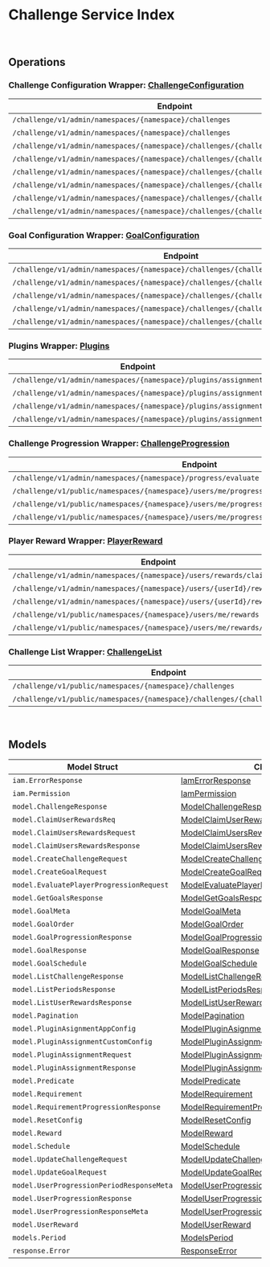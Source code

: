 [//]: # (Code generated. DO NOT EDIT.)

# Challenge Service Index

&nbsp;

## Operations

### Challenge Configuration Wrapper:  [ChallengeConfiguration](../../challenge-sdk/pkg/wrapper_challengeConfiguration.go)
| Endpoint | Method | ID | Class | Wrapper | Example |
|---|---|---|---|---|---|
| `/challenge/v1/admin/namespaces/{namespace}/challenges` | GET | AdminGetChallengesShort | [AdminGetChallengesShort](../../challenge-sdk/pkg/challengeclient/challenge_configuration/challenge_configuration_client.go) | [AdminGetChallengesShort](../../challenge-sdk/pkg/wrapper_challengeConfiguration.go) | [AdminGetChallengesShort](../../samples/cli/cmd/challenge/challengeConfiguration/adminGetChallenges.go) |
| `/challenge/v1/admin/namespaces/{namespace}/challenges` | POST | AdminCreateChallengeShort | [AdminCreateChallengeShort](../../challenge-sdk/pkg/challengeclient/challenge_configuration/challenge_configuration_client.go) | [AdminCreateChallengeShort](../../challenge-sdk/pkg/wrapper_challengeConfiguration.go) | [AdminCreateChallengeShort](../../samples/cli/cmd/challenge/challengeConfiguration/adminCreateChallenge.go) |
| `/challenge/v1/admin/namespaces/{namespace}/challenges/{challengeCode}` | GET | AdminGetChallengeShort | [AdminGetChallengeShort](../../challenge-sdk/pkg/challengeclient/challenge_configuration/challenge_configuration_client.go) | [AdminGetChallengeShort](../../challenge-sdk/pkg/wrapper_challengeConfiguration.go) | [AdminGetChallengeShort](../../samples/cli/cmd/challenge/challengeConfiguration/adminGetChallenge.go) |
| `/challenge/v1/admin/namespaces/{namespace}/challenges/{challengeCode}` | PUT | AdminUpdateChallengeShort | [AdminUpdateChallengeShort](../../challenge-sdk/pkg/challengeclient/challenge_configuration/challenge_configuration_client.go) | [AdminUpdateChallengeShort](../../challenge-sdk/pkg/wrapper_challengeConfiguration.go) | [AdminUpdateChallengeShort](../../samples/cli/cmd/challenge/challengeConfiguration/adminUpdateChallenge.go) |
| `/challenge/v1/admin/namespaces/{namespace}/challenges/{challengeCode}` | DELETE | AdminDeleteChallengeShort | [AdminDeleteChallengeShort](../../challenge-sdk/pkg/challengeclient/challenge_configuration/challenge_configuration_client.go) | [AdminDeleteChallengeShort](../../challenge-sdk/pkg/wrapper_challengeConfiguration.go) | [AdminDeleteChallengeShort](../../samples/cli/cmd/challenge/challengeConfiguration/adminDeleteChallenge.go) |
| `/challenge/v1/admin/namespaces/{namespace}/challenges/{challengeCode}/periods` | GET | AdminGetPeriodsShort | [AdminGetPeriodsShort](../../challenge-sdk/pkg/challengeclient/challenge_configuration/challenge_configuration_client.go) | [AdminGetPeriodsShort](../../challenge-sdk/pkg/wrapper_challengeConfiguration.go) | [AdminGetPeriodsShort](../../samples/cli/cmd/challenge/challengeConfiguration/adminGetPeriods.go) |
| `/challenge/v1/admin/namespaces/{namespace}/challenges/{challengeCode}/randomize` | POST | AdminRandomizeChallengeShort | [AdminRandomizeChallengeShort](../../challenge-sdk/pkg/challengeclient/challenge_configuration/challenge_configuration_client.go) | [AdminRandomizeChallengeShort](../../challenge-sdk/pkg/wrapper_challengeConfiguration.go) | [AdminRandomizeChallengeShort](../../samples/cli/cmd/challenge/challengeConfiguration/adminRandomizeChallenge.go) |
| `/challenge/v1/admin/namespaces/{namespace}/challenges/{challengeCode}/tied` | DELETE | AdminDeleteTiedChallengeShort | [AdminDeleteTiedChallengeShort](../../challenge-sdk/pkg/challengeclient/challenge_configuration/challenge_configuration_client.go) | [AdminDeleteTiedChallengeShort](../../challenge-sdk/pkg/wrapper_challengeConfiguration.go) | [AdminDeleteTiedChallengeShort](../../samples/cli/cmd/challenge/challengeConfiguration/adminDeleteTiedChallenge.go) |

### Goal Configuration Wrapper:  [GoalConfiguration](../../challenge-sdk/pkg/wrapper_goalConfiguration.go)
| Endpoint | Method | ID | Class | Wrapper | Example |
|---|---|---|---|---|---|
| `/challenge/v1/admin/namespaces/{namespace}/challenges/{challengeCode}/goals` | GET | AdminGetGoalsShort | [AdminGetGoalsShort](../../challenge-sdk/pkg/challengeclient/goal_configuration/goal_configuration_client.go) | [AdminGetGoalsShort](../../challenge-sdk/pkg/wrapper_goalConfiguration.go) | [AdminGetGoalsShort](../../samples/cli/cmd/challenge/goalConfiguration/adminGetGoals.go) |
| `/challenge/v1/admin/namespaces/{namespace}/challenges/{challengeCode}/goals` | POST | AdminCreateGoalShort | [AdminCreateGoalShort](../../challenge-sdk/pkg/challengeclient/goal_configuration/goal_configuration_client.go) | [AdminCreateGoalShort](../../challenge-sdk/pkg/wrapper_goalConfiguration.go) | [AdminCreateGoalShort](../../samples/cli/cmd/challenge/goalConfiguration/adminCreateGoal.go) |
| `/challenge/v1/admin/namespaces/{namespace}/challenges/{challengeCode}/goals/{code}` | GET | AdminGetGoalShort | [AdminGetGoalShort](../../challenge-sdk/pkg/challengeclient/goal_configuration/goal_configuration_client.go) | [AdminGetGoalShort](../../challenge-sdk/pkg/wrapper_goalConfiguration.go) | [AdminGetGoalShort](../../samples/cli/cmd/challenge/goalConfiguration/adminGetGoal.go) |
| `/challenge/v1/admin/namespaces/{namespace}/challenges/{challengeCode}/goals/{code}` | PUT | AdminUpdateGoalsShort | [AdminUpdateGoalsShort](../../challenge-sdk/pkg/challengeclient/goal_configuration/goal_configuration_client.go) | [AdminUpdateGoalsShort](../../challenge-sdk/pkg/wrapper_goalConfiguration.go) | [AdminUpdateGoalsShort](../../samples/cli/cmd/challenge/goalConfiguration/adminUpdateGoals.go) |
| `/challenge/v1/admin/namespaces/{namespace}/challenges/{challengeCode}/goals/{code}` | DELETE | AdminDeleteGoalShort | [AdminDeleteGoalShort](../../challenge-sdk/pkg/challengeclient/goal_configuration/goal_configuration_client.go) | [AdminDeleteGoalShort](../../challenge-sdk/pkg/wrapper_goalConfiguration.go) | [AdminDeleteGoalShort](../../samples/cli/cmd/challenge/goalConfiguration/adminDeleteGoal.go) |

### Plugins Wrapper:  [Plugins](../../challenge-sdk/pkg/wrapper_plugins.go)
| Endpoint | Method | ID | Class | Wrapper | Example |
|---|---|---|---|---|---|
| `/challenge/v1/admin/namespaces/{namespace}/plugins/assignment` | GET | AdminGetAssignmentPluginShort | [AdminGetAssignmentPluginShort](../../challenge-sdk/pkg/challengeclient/plugins/plugins_client.go) | [AdminGetAssignmentPluginShort](../../challenge-sdk/pkg/wrapper_plugins.go) | [AdminGetAssignmentPluginShort](../../samples/cli/cmd/challenge/plugins/adminGetAssignmentPlugin.go) |
| `/challenge/v1/admin/namespaces/{namespace}/plugins/assignment` | PUT | AdminUpdateAssignmentPluginShort | [AdminUpdateAssignmentPluginShort](../../challenge-sdk/pkg/challengeclient/plugins/plugins_client.go) | [AdminUpdateAssignmentPluginShort](../../challenge-sdk/pkg/wrapper_plugins.go) | [AdminUpdateAssignmentPluginShort](../../samples/cli/cmd/challenge/plugins/adminUpdateAssignmentPlugin.go) |
| `/challenge/v1/admin/namespaces/{namespace}/plugins/assignment` | POST | AdminCreateAssignmentPluginShort | [AdminCreateAssignmentPluginShort](../../challenge-sdk/pkg/challengeclient/plugins/plugins_client.go) | [AdminCreateAssignmentPluginShort](../../challenge-sdk/pkg/wrapper_plugins.go) | [AdminCreateAssignmentPluginShort](../../samples/cli/cmd/challenge/plugins/adminCreateAssignmentPlugin.go) |
| `/challenge/v1/admin/namespaces/{namespace}/plugins/assignment` | DELETE | AdminDeleteAssignmentPluginShort | [AdminDeleteAssignmentPluginShort](../../challenge-sdk/pkg/challengeclient/plugins/plugins_client.go) | [AdminDeleteAssignmentPluginShort](../../challenge-sdk/pkg/wrapper_plugins.go) | [AdminDeleteAssignmentPluginShort](../../samples/cli/cmd/challenge/plugins/adminDeleteAssignmentPlugin.go) |

### Challenge Progression Wrapper:  [ChallengeProgression](../../challenge-sdk/pkg/wrapper_challengeProgression.go)
| Endpoint | Method | ID | Class | Wrapper | Example |
|---|---|---|---|---|---|
| `/challenge/v1/admin/namespaces/{namespace}/progress/evaluate` | POST | AdminEvaluateProgressShort | [AdminEvaluateProgressShort](../../challenge-sdk/pkg/challengeclient/challenge_progression/challenge_progression_client.go) | [AdminEvaluateProgressShort](../../challenge-sdk/pkg/wrapper_challengeProgression.go) | [AdminEvaluateProgressShort](../../samples/cli/cmd/challenge/challengeProgression/adminEvaluateProgress.go) |
| `/challenge/v1/public/namespaces/{namespace}/users/me/progress/evaluate` | POST | EvaluateMyProgressShort | [EvaluateMyProgressShort](../../challenge-sdk/pkg/challengeclient/challenge_progression/challenge_progression_client.go) | [EvaluateMyProgressShort](../../challenge-sdk/pkg/wrapper_challengeProgression.go) | [EvaluateMyProgressShort](../../samples/cli/cmd/challenge/challengeProgression/evaluateMyProgress.go) |
| `/challenge/v1/public/namespaces/{namespace}/users/me/progress/{challengeCode}` | GET | PublicGetUserProgressionShort | [PublicGetUserProgressionShort](../../challenge-sdk/pkg/challengeclient/challenge_progression/challenge_progression_client.go) | [PublicGetUserProgressionShort](../../challenge-sdk/pkg/wrapper_challengeProgression.go) | [PublicGetUserProgressionShort](../../samples/cli/cmd/challenge/challengeProgression/publicGetUserProgression.go) |
| `/challenge/v1/public/namespaces/{namespace}/users/me/progress/{challengeCode}/index/{index}` | GET | PublicGetPastUserProgressionShort | [PublicGetPastUserProgressionShort](../../challenge-sdk/pkg/challengeclient/challenge_progression/challenge_progression_client.go) | [PublicGetPastUserProgressionShort](../../challenge-sdk/pkg/wrapper_challengeProgression.go) | [PublicGetPastUserProgressionShort](../../samples/cli/cmd/challenge/challengeProgression/publicGetPastUserProgression.go) |

### Player Reward Wrapper:  [PlayerReward](../../challenge-sdk/pkg/wrapper_playerReward.go)
| Endpoint | Method | ID | Class | Wrapper | Example |
|---|---|---|---|---|---|
| `/challenge/v1/admin/namespaces/{namespace}/users/rewards/claim` | POST | AdminClaimUsersRewardsShort | [AdminClaimUsersRewardsShort](../../challenge-sdk/pkg/challengeclient/player_reward/player_reward_client.go) | [AdminClaimUsersRewardsShort](../../challenge-sdk/pkg/wrapper_playerReward.go) | [AdminClaimUsersRewardsShort](../../samples/cli/cmd/challenge/playerReward/adminClaimUsersRewards.go) |
| `/challenge/v1/admin/namespaces/{namespace}/users/{userId}/rewards` | GET | AdminGetUserRewardsShort | [AdminGetUserRewardsShort](../../challenge-sdk/pkg/challengeclient/player_reward/player_reward_client.go) | [AdminGetUserRewardsShort](../../challenge-sdk/pkg/wrapper_playerReward.go) | [AdminGetUserRewardsShort](../../samples/cli/cmd/challenge/playerReward/adminGetUserRewards.go) |
| `/challenge/v1/admin/namespaces/{namespace}/users/{userId}/rewards/claim` | POST | AdminClaimUserRewardsShort | [AdminClaimUserRewardsShort](../../challenge-sdk/pkg/challengeclient/player_reward/player_reward_client.go) | [AdminClaimUserRewardsShort](../../challenge-sdk/pkg/wrapper_playerReward.go) | [AdminClaimUserRewardsShort](../../samples/cli/cmd/challenge/playerReward/adminClaimUserRewards.go) |
| `/challenge/v1/public/namespaces/{namespace}/users/me/rewards` | GET | PublicGetUserRewardsShort | [PublicGetUserRewardsShort](../../challenge-sdk/pkg/challengeclient/player_reward/player_reward_client.go) | [PublicGetUserRewardsShort](../../challenge-sdk/pkg/wrapper_playerReward.go) | [PublicGetUserRewardsShort](../../samples/cli/cmd/challenge/playerReward/publicGetUserRewards.go) |
| `/challenge/v1/public/namespaces/{namespace}/users/me/rewards/claim` | POST | PublicClaimUserRewardsShort | [PublicClaimUserRewardsShort](../../challenge-sdk/pkg/challengeclient/player_reward/player_reward_client.go) | [PublicClaimUserRewardsShort](../../challenge-sdk/pkg/wrapper_playerReward.go) | [PublicClaimUserRewardsShort](../../samples/cli/cmd/challenge/playerReward/publicClaimUserRewards.go) |

### Challenge List Wrapper:  [ChallengeList](../../challenge-sdk/pkg/wrapper_challengeList.go)
| Endpoint | Method | ID | Class | Wrapper | Example |
|---|---|---|---|---|---|
| `/challenge/v1/public/namespaces/{namespace}/challenges` | GET | GetChallengesShort | [GetChallengesShort](../../challenge-sdk/pkg/challengeclient/challenge_list/challenge_list_client.go) | [GetChallengesShort](../../challenge-sdk/pkg/wrapper_challengeList.go) | [GetChallengesShort](../../samples/cli/cmd/challenge/challengeList/getChallenges.go) |
| `/challenge/v1/public/namespaces/{namespace}/challenges/{challengeCode}/goals` | GET | PublicGetScheduledGoalsShort | [PublicGetScheduledGoalsShort](../../challenge-sdk/pkg/challengeclient/challenge_list/challenge_list_client.go) | [PublicGetScheduledGoalsShort](../../challenge-sdk/pkg/wrapper_challengeList.go) | [PublicGetScheduledGoalsShort](../../samples/cli/cmd/challenge/challengeList/publicGetScheduledGoals.go) |


&nbsp;  

## Models

| Model Struct | Class |
|---|---|
| `iam.ErrorResponse` | [IamErrorResponse ](../../challenge-sdk/pkg/challengeclientmodels/iam_error_response.go) |
| `iam.Permission` | [IamPermission ](../../challenge-sdk/pkg/challengeclientmodels/iam_permission.go) |
| `model.ChallengeResponse` | [ModelChallengeResponse ](../../challenge-sdk/pkg/challengeclientmodels/model_challenge_response.go) |
| `model.ClaimUserRewardsReq` | [ModelClaimUserRewardsReq ](../../challenge-sdk/pkg/challengeclientmodels/model_claim_user_rewards_req.go) |
| `model.ClaimUsersRewardsRequest` | [ModelClaimUsersRewardsRequest ](../../challenge-sdk/pkg/challengeclientmodels/model_claim_users_rewards_request.go) |
| `model.ClaimUsersRewardsResponse` | [ModelClaimUsersRewardsResponse ](../../challenge-sdk/pkg/challengeclientmodels/model_claim_users_rewards_response.go) |
| `model.CreateChallengeRequest` | [ModelCreateChallengeRequest ](../../challenge-sdk/pkg/challengeclientmodels/model_create_challenge_request.go) |
| `model.CreateGoalRequest` | [ModelCreateGoalRequest ](../../challenge-sdk/pkg/challengeclientmodels/model_create_goal_request.go) |
| `model.EvaluatePlayerProgressionRequest` | [ModelEvaluatePlayerProgressionRequest ](../../challenge-sdk/pkg/challengeclientmodels/model_evaluate_player_progression_request.go) |
| `model.GetGoalsResponse` | [ModelGetGoalsResponse ](../../challenge-sdk/pkg/challengeclientmodels/model_get_goals_response.go) |
| `model.GoalMeta` | [ModelGoalMeta ](../../challenge-sdk/pkg/challengeclientmodels/model_goal_meta.go) |
| `model.GoalOrder` | [ModelGoalOrder ](../../challenge-sdk/pkg/challengeclientmodels/model_goal_order.go) |
| `model.GoalProgressionResponse` | [ModelGoalProgressionResponse ](../../challenge-sdk/pkg/challengeclientmodels/model_goal_progression_response.go) |
| `model.GoalResponse` | [ModelGoalResponse ](../../challenge-sdk/pkg/challengeclientmodels/model_goal_response.go) |
| `model.GoalSchedule` | [ModelGoalSchedule ](../../challenge-sdk/pkg/challengeclientmodels/model_goal_schedule.go) |
| `model.ListChallengeResponse` | [ModelListChallengeResponse ](../../challenge-sdk/pkg/challengeclientmodels/model_list_challenge_response.go) |
| `model.ListPeriodsResponse` | [ModelListPeriodsResponse ](../../challenge-sdk/pkg/challengeclientmodels/model_list_periods_response.go) |
| `model.ListUserRewardsResponse` | [ModelListUserRewardsResponse ](../../challenge-sdk/pkg/challengeclientmodels/model_list_user_rewards_response.go) |
| `model.Pagination` | [ModelPagination ](../../challenge-sdk/pkg/challengeclientmodels/model_pagination.go) |
| `model.PluginAsignmentAppConfig` | [ModelPluginAsignmentAppConfig ](../../challenge-sdk/pkg/challengeclientmodels/model_plugin_asignment_app_config.go) |
| `model.PluginAssignmentCustomConfig` | [ModelPluginAssignmentCustomConfig ](../../challenge-sdk/pkg/challengeclientmodels/model_plugin_assignment_custom_config.go) |
| `model.PluginAssignmentRequest` | [ModelPluginAssignmentRequest ](../../challenge-sdk/pkg/challengeclientmodels/model_plugin_assignment_request.go) |
| `model.PluginAssignmentResponse` | [ModelPluginAssignmentResponse ](../../challenge-sdk/pkg/challengeclientmodels/model_plugin_assignment_response.go) |
| `model.Predicate` | [ModelPredicate ](../../challenge-sdk/pkg/challengeclientmodels/model_predicate.go) |
| `model.Requirement` | [ModelRequirement ](../../challenge-sdk/pkg/challengeclientmodels/model_requirement.go) |
| `model.RequirementProgressionResponse` | [ModelRequirementProgressionResponse ](../../challenge-sdk/pkg/challengeclientmodels/model_requirement_progression_response.go) |
| `model.ResetConfig` | [ModelResetConfig ](../../challenge-sdk/pkg/challengeclientmodels/model_reset_config.go) |
| `model.Reward` | [ModelReward ](../../challenge-sdk/pkg/challengeclientmodels/model_reward.go) |
| `model.Schedule` | [ModelSchedule ](../../challenge-sdk/pkg/challengeclientmodels/model_schedule.go) |
| `model.UpdateChallengeRequest` | [ModelUpdateChallengeRequest ](../../challenge-sdk/pkg/challengeclientmodels/model_update_challenge_request.go) |
| `model.UpdateGoalRequest` | [ModelUpdateGoalRequest ](../../challenge-sdk/pkg/challengeclientmodels/model_update_goal_request.go) |
| `model.UserProgressionPeriodResponseMeta` | [ModelUserProgressionPeriodResponseMeta ](../../challenge-sdk/pkg/challengeclientmodels/model_user_progression_period_response_meta.go) |
| `model.UserProgressionResponse` | [ModelUserProgressionResponse ](../../challenge-sdk/pkg/challengeclientmodels/model_user_progression_response.go) |
| `model.UserProgressionResponseMeta` | [ModelUserProgressionResponseMeta ](../../challenge-sdk/pkg/challengeclientmodels/model_user_progression_response_meta.go) |
| `model.UserReward` | [ModelUserReward ](../../challenge-sdk/pkg/challengeclientmodels/model_user_reward.go) |
| `models.Period` | [ModelsPeriod ](../../challenge-sdk/pkg/challengeclientmodels/models_period.go) |
| `response.Error` | [ResponseError ](../../challenge-sdk/pkg/challengeclientmodels/response_error.go) |
